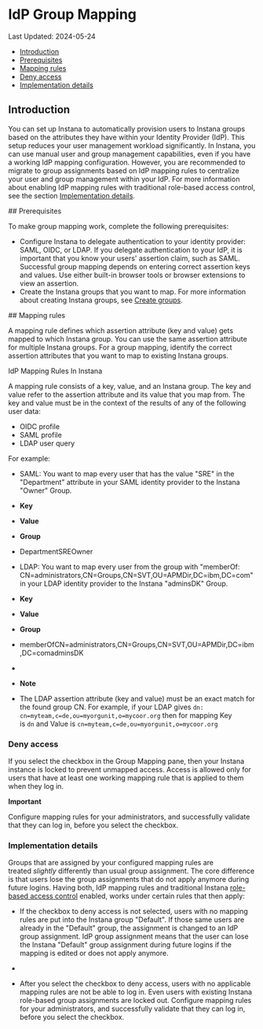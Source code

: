 # IdP Group Mapping

Last Updated: 2024-05-24

*   [Introduction](https://www.ibm.com/docs/en/instana-observability/current?topic=authentication-idp-group-mapping#introduction)
*   [Prerequisites](https://www.ibm.com/docs/en/instana-observability/current?topic=authentication-idp-group-mapping#prerequisites)
*   [Mapping rules](https://www.ibm.com/docs/en/instana-observability/current?topic=authentication-idp-group-mapping#mapping-rules)
*   [Deny access](https://www.ibm.com/docs/en/instana-observability/current?topic=authentication-idp-group-mapping#deny-access)
*   [Implementation details](https://www.ibm.com/docs/en/instana-observability/current?topic=authentication-idp-group-mapping#implementation-details)

## Introduction

You can set up Instana to automatically provision users to Instana groups based on the attributes they have within your Identity Provider (IdP). This setup reduces your user management workload significantly. In Instana, you can use manual user and group management capabilities, even if you have a working IdP mapping configuration. However, you are recommended to migrate to group assignments based on IdP mapping rules to centralize your user and group management within your IdP. For more information about enabling IdP mapping rules with traditional role-based access control, see the section [Implementation details](https://www.ibm.com/docs/en/instana-observability/current?topic=authentication-idp-group-mapping#implementation-details).

## Prerequisites

To make group mapping work, complete the following prerequisites:

*   Configure Instana to delegate authentication to your identity provider: SAML, OIDC, or LDAP. If you delegate authentication to your IdP, it is important that you know your users' assertion claim, such as SAML. Successful group mapping depends on entering correct assertion keys and values. Use either built-in browser tools or browser extensions to view an assertion.
*   Create the Instana groups that you want to map. For more information about creating Instana groups, see [Create groups](https://www.ibm.com/docs/en/SSE1JP5_current/src/pages/admin/manage-users.html#create-group).

## Mapping rules

A mapping rule defines which assertion attribute (key and value) gets mapped to which Instana group. You can use the same assertion attribute for multiple Instana groups. For a group mapping, identify the correct assertion attributes that you want to map to existing Instana groups.

IdP Mapping Rules In Instana

A mapping rule consists of a key, value, and an Instana group. The key and value refer to the assertion attribute and its value that you map from. The key and value must be in the context of the results of any of the following user data:

*   OIDC profile
*   SAML profile
*   LDAP user query

For example:

*   SAML: You want to map every user that has the value "SRE" in the "Department" attribute in your SAML identity provider to the Instana "Owner" Group.
*   **Key**
*   **Value**
*   **Group**
*   DepartmentSREOwner
*   LDAP: You want to map every user from the group with "memberOf: CN=administrators,CN=Groups,CN=SVT,OU=APMDir,DC=ibm,DC=com" in your LDAP identity provider to the Instana "adminsDK" Group.
*   **Key**
*   **Value**
*   **Group**
*   memberOfCN=administrators,CN=Groups,CN=SVT,OU=APMDir,DC=ibm,DC=comadminsDK
*     
    
*   **Note**
*   The LDAP assertion attribute (key and value) must be an exact match for the found group CN. For example, if your LDAP gives `dn: cn=myteam,c=de,ou=myorgunit,o=mycoor.org` then for mapping Key is `dn` and Value is `cn=myteam,c=de,ou=myorgunit,o=mycoor.org`

### Deny access

If you select the checkbox in the Group Mapping pane, then your Instana instance is locked to prevent unmapped access. Access is allowed only for users that have at least one working mapping rule that is applied to them when they log in.

  

**Important**

Configure mapping rules for your administrators, and successfully validate that they can log in, before you select the checkbox.

### Implementation details

Groups that are assigned by your configured mapping rules are treated _slightly_ differently than usual group assignment. The core difference is that users lose the group assignments that do not apply anymore during future logins. Having both, IdP mapping rules and traditional Instana [role-based access control](https://www.ibm.com/docs/en/SSE1JP5_current/src/pages/admin/manage-users.html) enabled, works under certain rules that then apply:

*   If the checkbox to deny access is not selected, users with no mapping rules are put into the Instana group "Default". If those same users are already in the "Default" group, the assignment is changed to an IdP group assignment. IdP group assignment means that the user can lose the Instana "Default" group assignment during future logins if the mapping is edited or does not apply anymore.
*     
    
*   After you select the checkbox to deny access, users with no applicable mapping rules are not be able to log in. Even users with existing Instana role-based group assignments are locked out. Configure mapping rules for your administrators, and successfully validate that they can log in, before you select the checkbox.
